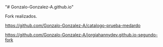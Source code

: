 "# Gonzalo-Gonzalez-A.github.io" 

Fork realizados.

https://github.com/Gonzalo-Gonzalez-A/catalogo-prueba-medardo

https://github.com/Gonzalo-Gonzalez-A/jorgiahannydev.github.io-segundo-fork

